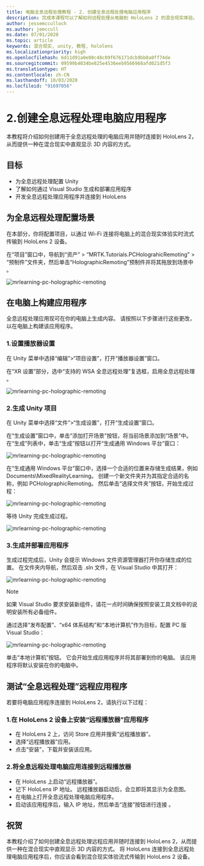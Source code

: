 ```yaml
---
title: 电脑全息远程处理教程 - 2. 创建全息远程处理电脑应用程序
description: 完成本课程可以了解如何远程处理从电脑到 HoloLens 2 的混合现实体验。
author: jessemcculloch
ms.author: jemccull
ms.date: 07/01/2020
ms.topic: article
keywords: 混合现实, unity, 教程, hololens
ms.localizationpriority: high
ms.openlocfilehash: 6d11d91a0e08c48c09f676171dcb9bb8a0ff74de
ms.sourcegitcommit: 09599b4034be825e4536eeb9566968afd021d5f3
ms.translationtype: HT
ms.contentlocale: zh-CN
ms.lasthandoff: 10/03/2020
ms.locfileid: "91697056"
---
```

# <a name="2-creating-a-holographic-remoting-pc-application"></a>2.创建全息远程处理电脑应用程序

本教程将介绍如何创建用于全息远程处理的电脑应用并随时连接到 HoloLens 2，从而提供一种在混合现实中直观显示 3D 内容的方式。

## <a name="objectives"></a>目标

* 为全息远程处理配置 Unity
* 了解如何通过 Visual Studio 生成和部署应用程序
* 开发全息远程处理应用程序并连接到 HoloLens

## <a name="configuring-your-scene-for-holographic-remoting"></a>为全息远程处理配置场景

在本部分，你将配置项目，以通过 Wi-Fi 连接将电脑上的混合现实体验实时流式传输到 HoloLens 2 设备。

在“项目”窗口中，导航到“资产” > “MRTK.Tutorials.PCHolograhicRemoting” > “预制件”文件夹，然后单击“HolographicRemoting”预制件并将其拖放到场景中   。

![mrlearning-pc-holographic-remoting](images/mrlearning-pc-holographic-remoting/Tutorial2-Section1-Step1-1.png)

## <a name="build-your-application-to-pc"></a>在电脑上构建应用程序

全息远程处理应用现可在你的电脑上生成内容。 请按照以下步骤进行这些更改，以在电脑上构建该应用程序。

### <a name="1-set-the-player-settings"></a>1.设置播放器设置

在 Unity 菜单中选择“编辑”>“项目设置”，打开“播放器设置”窗口。

在“XR 设置”部分，选中“支持的 WSA 全息远程处理”复选框，启用全息远程处理 。

![mrlearning-pc-holographic-remoting](images/mrlearning-pc-holographic-remoting/Tutorial2-Section2-Step1-1.png)

### <a name="2-build-the-unity-project"></a>2.生成 Unity 项目

在 Unity 菜单中选择“文件”>“生成设置”，打开“生成设置”窗口。

在“生成设置”窗口中，单击“添加打开场景”按钮，将当前场景添加到“场景”中。 在“生成”列表中，单击“生成”按钮以打开“生成通用 Windows 平台”窗口：

![mrlearning-pc-holographic-remoting](images/mrlearning-pc-holographic-remoting/Tutorial2-Section2-Step2-1.png)

在“生成通用 Windows 平台”窗口中，选择一个合适的位置来存储生成结果，例如 Documents\MixedRealityLearning。 创建一个新文件夹并为其指定合适的名称，例如 PCHolographicRemoting。 然后单击“选择文件夹”按钮，开始生成过程：

![mrlearning-pc-holographic-remoting](images/mrlearning-pc-holographic-remoting/Tutorial2-Section2-Step2-2.png)

等待 Unity 完成生成过程。

![mrlearning-pc-holographic-remoting](images/mrlearning-pc-holographic-remoting/Tutorial2-Section2-Step2-3.png)

### <a name="3-build-and-deploy-the-application"></a>3.生成并部署应用程序

生成过程完成后，Unity 会提示 Windows 文件资源管理器打开你存储生成的位置。 在文件夹内导航，然后双击 .sln 文件，在 Visual Studio 中其打开：

![mrlearning-pc-holographic-remoting](images/mrlearning-pc-holographic-remoting/Tutorial2-Section2-Step3-1.png)

> [!NOTE]
> 如果 Visual Studio 要求安装新组件，请花一点时间确保按照安装工具文档中的说明安装所有必备组件。

通过选择“发布配置”、“x64 体系结构”和“本地计算机”作为目标，配置 PC 版 Visual Studio：

![mrlearning-pc-holographic-remoting](images/mrlearning-pc-holographic-remoting/Tutorial2-Section2-Step3-2.png)

单击“本地计算机”按钮。 它会开始生成应用程序并将其部署到你的电脑。 该应用程序将默认安装在你的电脑中。

## <a name="testing-holographic-remoting-remote-application"></a>测试“全息远程处理”远程应用程序

若要将电脑应用程序连接到 HoloLens 2，请执行以下过程：

### <a name="1-install-the-remoting-player-application-on-hololens-2-device"></a>1.在 HoloLens 2 设备上安装“远程播放器”应用程序

* 在 HoloLens 2 上，访问 Store 应用并搜索“远程播放器”。
* 选择“远程播放器”应用。
* 点击“安装”，下载并安装该应用。

### <a name="2-connect-the-holographic-remoting-pc-app-to-the-remoting-player"></a>2.将全息远程处理电脑应用连接到远程播放器

* 在 HoloLens 上启动“远程播放器”。
* 记下 HoloLens IP 地址。 远程播放器启动后，会立即将其显示为全息图。
* 在电脑上打开全息远程处理电脑应用程序。
* 启动该应用程序后，输入 IP 地址，然后单击“连接”按钮进行连接 。

## <a name="congratulations"></a>祝贺

本教程介绍了如何创建全息远程处理远程应用并随时连接到 HoloLens 2，从而提供一种在混合现实中直观显示 3D 内容的方式。 将 HoloLens 连接到全息远程处理电脑应用程序后，你应该会看到混合现实体验流式传输到 HoloLens 2 设备。
